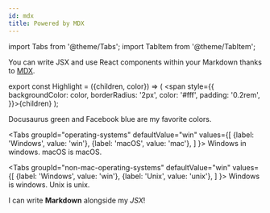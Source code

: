 ```yaml
---
id: mdx
title: Powered by MDX
---
```


import Tabs from '@theme/Tabs';
import TabItem from '@theme/TabItem';

You can write JSX and use React components within your Markdown thanks to [MDX](https://mdxjs.com/).

export const Highlight = ({children, color}) => ( <span style={{
      backgroundColor: color,
      borderRadius: '2px',
      color: '#fff',
      padding: '0.2rem',
    }}>{children}</span> );



<Highlight color="#25c2a0">Docusaurus green</Highlight> and <Highlight color="#1877F2">Facebook blue</Highlight> are my favorite colors.

<Tabs
  groupId="operating-systems"
  defaultValue="win"
  values={[
    {label: 'Windows', value: 'win'},
    {label: 'macOS', value: 'mac'},
  ]
}>
<TabItem value="win">Windows in windows.</TabItem>
<TabItem value="mac">macOS is macOS.</TabItem>
</Tabs>

<Tabs
  groupId="non-mac-operating-systems"
  defaultValue="win"
  values={[
    {label: 'Windows', value: 'win'},
    {label: 'Unix', value: 'unix'},
  ]
}>
<TabItem value="win">Windows is windows.</TabItem>
<TabItem value="unix">Unix is unix.</TabItem>
</Tabs>

I can write **Markdown** alongside my _JSX_!

